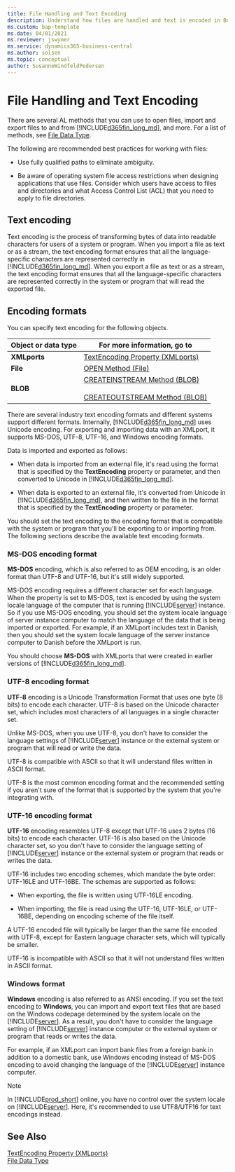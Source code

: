 ```yaml
---
title: File Handling and Text Encoding
description: Understand how files are handled and text is encoded in Business Central.
ms.custom: bap-template
ms.date: 04/01/2021
ms.reviewer: jswymer
ms.service: dynamics365-business-central
ms.author: solsen
ms.topic: conceptual
author: SusanneWindfeldPedersen
---
```


# File Handling and Text Encoding

There are several AL methods that you can use to open files, import and export files to and from [!INCLUDE[d365fin_long_md](includes/d365fin_long_md.md)], and more. For a list of methods, see [File Data Type](./methods-auto/file/file-data-type.md).

The following are recommended best practices for working with files:

- Use fully qualified paths to eliminate ambiguity.

- Be aware of operating system file access restrictions when designing applications that use files. Consider which users have access to files and directories and what Access Control List (ACL) that you need to apply to file directories. 

## Text encoding

Text encoding is the process of transforming bytes of data into readable characters for users of a system or program. When you import a file as text or as a stream, the text encoding format ensures that all the language-specific characters are represented correctly in [!INCLUDE[d365fin_long_md](includes/d365fin_long_md.md)]. When you export a file as text or as a stream, the text encoding format ensures that all the language-specific characters are represented correctly in the system or program that will read the exported file.  
  
## Encoding formats

You can specify text encoding for the following objects.  
  
|Object or data type|For more information, go to|  
|-------------|----------------|  
|**XMLports**|[TextEncoding Property \(XMLports\)](properties/devenv-textencoding-property.md)|  
|**File**|[OPEN Method \(File\)](./methods-auto/file/file-open-method.md)|  
|**BLOB**|[CREATEINSTREAM Method \(BLOB\)](./methods-auto/blob/blob-createinstream-method.md)<br /><br /> [CREATEOUTSTREAM Method \(BLOB\)](./methods-auto/library.md)|  
  
There are several industry text encoding formats and different systems support different formats. Internally, [!INCLUDE[d365fin_long_md](includes/d365fin_long_md.md)] uses Unicode encoding. For exporting and importing data with an XMLport, it supports MS-DOS, UTF-8, UTF-16, and Windows encoding formats.

Data is imported and exported as follows:  
  
- When data is imported from an external file, it's read using the format that is specified by the **TextEncoding** property or parameter, and then converted to Unicode in [!INCLUDE[d365fin_long_md](includes/d365fin_long_md.md)].  
  
- When data is exported to an external file, it's converted from Unicode in [!INCLUDE[d365fin_long_md](includes/d365fin_long_md.md)], and then written to the file in the format that is specified by the **TextEncoding** property or parameter.  
  
You should set the text encoding to the encoding format that is compatible with the system or program that you'll be exporting to or importing from. The following sections describe the available text encoding formats.  
  
### MS-DOS encoding format

 **MS-DOS** encoding, which is also referred to as OEM encoding, is an older format than UTF-8 and UTF-16, but it's still widely supported. 
  
 MS-DOS encoding requires a different character set for each language. When the property is set to MS-DOS, text is encoded by using the system locale language of the computer that is running [!INCLUDE[server](includes/server.md)] instance. So if you use MS-DOS encoding, you should set the system locale language of server instance computer to match the language of the data that is being imported or exported. For example, if an XMLport includes text in Danish, then you should set the system locale language of the server instance computer to Danish before the XMLport is run.  
  
 You should choose **MS-DOS** with XMLports that were created in earlier versions of [!INCLUDE[d365fin_long_md](includes/d365fin_long_md.md)].  
  
### UTF-8 encoding format

 **UTF-8** encoding is a Unicode Transformation Format that uses one byte \(8 bits\) to encode each character. UTF-8 is based on the Unicode character set, which includes most characters of all languages in a single character set.  
  
 Unlike MS-DOS, when you use UTF-8, you don't have to consider the language settings of [!INCLUDE[server](includes/server.md)] instance or the external system or program that will read or write the data.  
  
 UTF-8 is compatible with ASCII so that it will understand files written in ASCII format.  
  
 UTF-8 is the most common encoding format and the recommended setting if you aren't sure of the format that is supported by the system that you're integrating with.  
  
### UTF-16 encoding format

 **UTF-16** encoding resembles UTF-8 except that UTF-16 uses 2 bytes \(16 bits\) to encode each character. UTF-16 is also based on the Unicode character set, so you don't have to consider the language setting of [!INCLUDE[server](includes/server.md)] instance or the external system or program that reads or writes the data.  
  
 UTF-16 includes two encoding schemes, which mandate the byte order: UTF-16LE and UTF-16BE. The schemas are supported as follows:  
  
- When exporting, the file is written using UTF-16LE encoding.  
  
- When importing, the file is read using the UTF-16, UTF-16LE, or UTF-16BE, depending on encoding scheme of the file itself.  
  
A UTF-16 encoded file will typically be larger than the same file encoded with UTF-8, except for Eastern language character sets, which will typically be smaller.  
  
UTF-16 is incompatible with ASCII so that it will not understand files written in ASCII format.  
  
### Windows format

**Windows** encoding is also referred to as ANSI encoding. If you set the text encoding to **Windows**, you can import and export text files that are based on the Windows codepage determined by the system locale on the [!INCLUDE[server](includes/server.md)]. As a result, you don't have to consider the language setting of [!INCLUDE[server](includes/server.md)] instance computer or the external system or program that reads or writes the data.

For example, if an XMLport can import bank files from a foreign bank in addition to a domestic bank, use Windows encoding instead of MS-DOS encoding to avoid changing the language of the [!INCLUDE[server](includes/server.md)] instance computer.

> [!NOTE]
> In [!INCLUDE[prod_short](includes/prod_short.md)] online, you have no control over the system locale on [!INCLUDE[server](includes/server.md)]. Here, it's recommended to use UTF8/UTF16 for text encodings instead.
  
## See Also

[TextEncoding Property (XMLports)](properties/devenv-textencoding-property.md)  
[File Data Type](./methods-auto/library.md)
